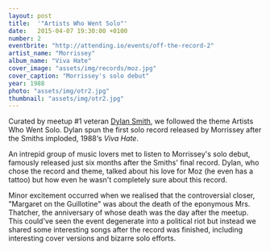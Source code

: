 ```yaml
---
layout: post
title:  '"Artists Who Went Solo"'
date:   2015-04-07 19:30:00 +0100
number: 2
eventbrite: "http://attending.io/events/off-the-record-2"
artist_name: "Morrissey"
album_name: "Viva Hate"
cover_image: "assets/img/records/moz.jpg"
cover_caption: "Morrissey's solo debut"
year: 1988
photo: "assets/img/otr2.jpg"
thumbnail: "assets/img/otr2.jpg"
---
```


Curated by meetup #1 veteran [Dylan Smith](https://twitter.com/dylanatsmith), we followed the theme Artists Who Went Solo. Dylan spun the first solo record released by Morrissey after the Smiths imploded, 1988‘s *Viva Hate*.

An intrepid group of music lovers met to listen to Morrissey's solo debut, famously released just six months after the Smiths' final record. Dylan, who chose the record and theme, talked about his love for Moz (he even has a tattoo) but how even he wasn't completely sure about this record. 

Minor excitement occurred when we realised that the controversial closer, "Margaret on the Guillotine" was about the death of the eponymous Mrs. Thatcher, the anniversary of whose death was the day after the meetup. This could've seen the event degenerate into a political riot but instead we shared some interesting songs after the record was finished, including interesting cover versions and bizarre solo efforts.